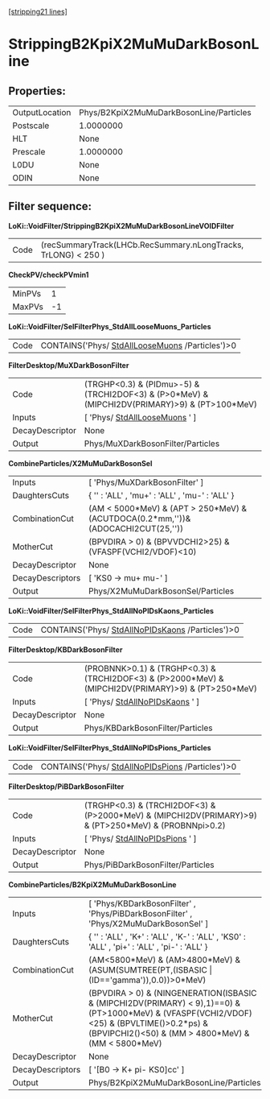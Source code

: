 [[stripping21 lines]](./stripping21-index)

# StrippingB2KpiX2MuMuDarkBosonLine

## Properties:

|                |                                         |
|----------------|-----------------------------------------|
| OutputLocation | Phys/B2KpiX2MuMuDarkBosonLine/Particles |
| Postscale      | 1.0000000                               |
| HLT            | None                                    |
| Prescale       | 1.0000000                               |
| L0DU           | None                                    |
| ODIN           | None                                    |

## Filter sequence:

**LoKi::VoidFilter/StrippingB2KpiX2MuMuDarkBosonLineVOIDFilter**

|      |                                                                |
|------|----------------------------------------------------------------|
| Code | (recSummaryTrack(LHCb.RecSummary.nLongTracks, TrLONG) \< 250 ) |

**CheckPV/checkPVmin1**

|        |     |
|--------|-----|
| MinPVs | 1   |
| MaxPVs | -1  |

**LoKi::VoidFilter/SelFilterPhys_StdAllLooseMuons_Particles**

|      |                                                                                    |
|------|------------------------------------------------------------------------------------|
| Code | CONTAINS('Phys/ [StdAllLooseMuons](./stripping21-stdallloosemuons) /Particles')\>0 |

**FilterDesktop/MuXDarkBosonFilter**

|                 |                                                                                                      |
|-----------------|------------------------------------------------------------------------------------------------------|
| Code            | (TRGHP\<0.3) & (PIDmu\>-5) & (TRCHI2DOF\<3) & (P\>0\*MeV) & (MIPCHI2DV(PRIMARY)\>9) & (PT\>100\*MeV) |
| Inputs          | [ 'Phys/ [StdAllLooseMuons](./stripping21-stdallloosemuons) ' ]                                    |
| DecayDescriptor | None                                                                                                 |
| Output          | Phys/MuXDarkBosonFilter/Particles                                                                    |

**CombineParticles/X2MuMuDarkBosonSel**

|                  |                                                                                       |
|------------------|---------------------------------------------------------------------------------------|
| Inputs           | [ 'Phys/MuXDarkBosonFilter' ]                                                       |
| DaughtersCuts    | { '' : 'ALL' , 'mu+' : 'ALL' , 'mu-' : 'ALL' }                                        |
| CombinationCut   | (AM \< 5000\*MeV) & (APT \> 250\*MeV) & (ACUTDOCA(0.2\*mm,''))& (ADOCACHI2CUT(25,'')) |
| MotherCut        | (BPVDIRA \> 0) & (BPVVDCHI2\>25) & (VFASPF(VCHI2/VDOF)\<10)                           |
| DecayDescriptor  | None                                                                                  |
| DecayDescriptors | [ 'KS0 -\> mu+ mu-' ]                                                               |
| Output           | Phys/X2MuMuDarkBosonSel/Particles                                                     |

**LoKi::VoidFilter/SelFilterPhys_StdAllNoPIDsKaons_Particles**

|      |                                                                                      |
|------|--------------------------------------------------------------------------------------|
| Code | CONTAINS('Phys/ [StdAllNoPIDsKaons](./stripping21-stdallnopidskaons) /Particles')\>0 |

**FilterDesktop/KBDarkBosonFilter**

|                 |                                                                                                            |
|-----------------|------------------------------------------------------------------------------------------------------------|
| Code            | (PROBNNK\>0.1) & (TRGHP\<0.3) & (TRCHI2DOF\<3) & (P\>2000\*MeV) & (MIPCHI2DV(PRIMARY)\>9) & (PT\>250\*MeV) |
| Inputs          | [ 'Phys/ [StdAllNoPIDsKaons](./stripping21-stdallnopidskaons) ' ]                                        |
| DecayDescriptor | None                                                                                                       |
| Output          | Phys/KBDarkBosonFilter/Particles                                                                           |

**LoKi::VoidFilter/SelFilterPhys_StdAllNoPIDsPions_Particles**

|      |                                                                                      |
|------|--------------------------------------------------------------------------------------|
| Code | CONTAINS('Phys/ [StdAllNoPIDsPions](./stripping21-stdallnopidspions) /Particles')\>0 |

**FilterDesktop/PiBDarkBosonFilter**

|                 |                                                                                                             |
|-----------------|-------------------------------------------------------------------------------------------------------------|
| Code            | (TRGHP\<0.3) & (TRCHI2DOF\<3) & (P\>2000\*MeV) & (MIPCHI2DV(PRIMARY)\>9) & (PT\>250\*MeV) & (PROBNNpi\>0.2) |
| Inputs          | [ 'Phys/ [StdAllNoPIDsPions](./stripping21-stdallnopidspions) ' ]                                         |
| DecayDescriptor | None                                                                                                        |
| Output          | Phys/PiBDarkBosonFilter/Particles                                                                           |

**CombineParticles/B2KpiX2MuMuDarkBosonLine**

|                  |                                                                                                                                                                                                             |
|------------------|-------------------------------------------------------------------------------------------------------------------------------------------------------------------------------------------------------------|
| Inputs           | [ 'Phys/KBDarkBosonFilter' , 'Phys/PiBDarkBosonFilter' , 'Phys/X2MuMuDarkBosonSel' ]                                                                                                                      |
| DaughtersCuts    | { '' : 'ALL' , 'K+' : 'ALL' , 'K-' : 'ALL' , 'KS0' : 'ALL' , 'pi+' : 'ALL' , 'pi-' : 'ALL' }                                                                                                                |
| CombinationCut   | (AM\<5800\*MeV) & (AM\>4800\*MeV) & (ASUM(SUMTREE(PT,(ISBASIC \| (ID=='gamma')),0.0))\>0\*MeV)                                                                                                              |
| MotherCut        | (BPVDIRA \> 0) & (NINGENERATION(ISBASIC & (MIPCHI2DV(PRIMARY) \< 9),1)==0) & (PT\>1000\*MeV) & (VFASPF(VCHI2/VDOF)\<25) & (BPVLTIME()\>0.2\*ps) & (BPVIPCHI2()\<50) & (MM \> 4800\*MeV) & (MM \< 5800\*MeV) |
| DecayDescriptor  | None                                                                                                                                                                                                        |
| DecayDescriptors | [ '[B0 -\> K+ pi- KS0]cc' ]                                                                                                                                                                             |
| Output           | Phys/B2KpiX2MuMuDarkBosonLine/Particles                                                                                                                                                                     |
